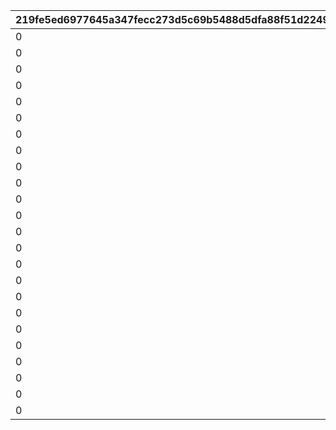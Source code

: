 |219fe5ed6977645a347fecc273d5c69b5488d5dfa88f51d22490af176dc4d5c1|d9b44cbaab5e8b60006bdc27e3de6a1afb5c414c5a50bf17ac8e924ea07e82da|3e4ead08b99ce88cea0b3d52a84e210bc7fc3eda360a68731c903cab8da653f0|71930f2a086fd0ed730e48aa47c35b34cbe204c859b29f4bad03639d9158706f|156c16462bbb1fbe250bd45ddf85a0c340134feb497234ad01d642014289477c|51144bda671b8e605324506064bbc3e8cce48bfdb30993a79abaa0a89c8936a4|a7d2cdb1dd24bbecff175365ac88c3dab85535e5ce9460df1f9badee371b3b4c|0af41dc988177c4c68593427a04a8a53e598ac85f4429a1e5ca0f00e16778475|ab52fd2f2c646173ab821605e11ef5fc61f0dae9969dfad7752c6293d2d65850|1afcdd06b1cee36a8154ef4c9bf8393ff29d78d88c7dc12c3d237b416cf6ad4b|3eee8da017ff1712e9394ec5dfd9bc3c38b469503920c56e3f92a9c3a8892d7e|ea2e267186d1079d0d9f3625ac3c29a3a139659d8dc3650da2ce3efdaadd8f64|
| --- | --- | --- | --- | --- | --- | --- | --- | --- | --- | --- | --- |
|0|1|28|0|0.025|0|24|0|32|297|0.05|0|
|0|2|27|0|0.025|0|23|0|31|288|0.05|0|
|0|3|26|0|0.025|0|22|0|30|279|0.05|0|
|0|4|25|0|0.025|0|21|0|29|270|0.05|0|
|0|5|24|0|0.025|0|20|0|28|261|0.05|0|
|0|6|23|0|0.025|0|19|0|27|252|0.05|0|
|0|7|22|0|0.025|0|18|0|26|243|0.05|0|
|0|8|21|0|0.025|0|17|0|25|234|0.05|0|
|0|9|20|0|0.025|0|16|0|24|225|0.05|0|
|0|10|19|0|0.025|0|15|0|23|216|0.05|0|
|0|11|18|0|0.025|0|14|0|22|207|0.05|0|
|0|12|17|0|0.025|0|13|0|21|198|0.05|0|
|0|13|16|0|0.025|0|12|0|20|189|0.05|0|
|0|14|15|0|0.025|0|11|0|19|180|0.05|0|
|0|15|14|0|0.025|0|10|0|18|171|0.05|0|
|0|16|13|0|0.025|0|9|0|17|161|0.05|0|
|0|17|12|0|0.025|0|8|0|16|152|0.05|0|
|0|18|11|0|0.025|0|7|0|15|143|0.05|0|
|0|19|10|0|0.025|0|6|0|14|134|0.05|0|
|0|20|9|0|0.025|0|5|0|13|125|0.05|0|
|0|21|8|0|0.025|0|4|0|12|116|0.05|0|
|0|22|7|0|0.025|0|3|0|11|107|0.05|0|
|0|23|6|0|0.025|0|2|0|10|101|0.05|0|
|0|24|0|0|0|0|0|0|0|1|0|0|